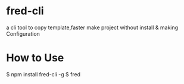 # fred-cli
a cli tool to copy template,faster make project without install & making Configuration

# How to Use
$ npm install fred-cli -g
$ fred
